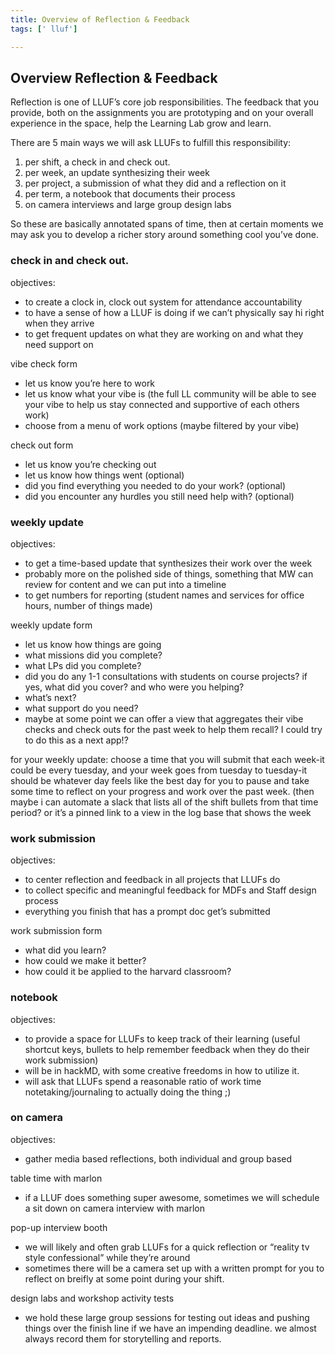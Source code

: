 ```yaml
---
title: Overview of Reflection & Feedback
tags: [' lluf']

---
```






## Overview Reflection & Feedback
Reflection is one of LLUF’s core job responsibilities. The feedback that you provide, both on the assignments you are prototyping and on your overall experience in the space, help the Learning Lab grow and learn. 

There are 5 main ways we will ask LLUFs to fulfill this responsibility:
1. per shift, a check in and check out.
2. per week, an update synthesizing their week
3. per project, a submission of what they did and a reflection on it
4. per term, a notebook that documents their process
5. on camera interviews and large group design labs

So these are basically annotated spans of time, then at certain moments we may ask you to develop a richer story around something cool you’ve done. 

### check in and check out. 
objectives: 
- to create a clock in, clock out system for attendance accountability
- to have a sense of how a LLUF is doing if we can’t physically say hi right when they arrive
- to get frequent updates on what they are working on and what they need support on

vibe check form
- let us know you’re here to work
- let us know what your vibe is (the full LL community will be able to see your vibe to help us stay connected and supportive of each others work)
- choose from a menu of work options (maybe filtered by your vibe)

check out form
- let us know you’re checking out
- let us know how things went (optional)
- did you find everything you needed to do your work? (optional)
- did you encounter any hurdles you still need help with? (optional)

### weekly update
objectives: 
- to get a time-based update that synthesizes their work over the week
- probably more on the polished side of things, something that MW can review for content and we can put into a timeline
- to get numbers for reporting (student names and services for office hours, number of things made)

weekly update form
- let us know how things are going
- what missions did you complete?
- what LPs did you complete?
- did you do any 1-1 consultations with students on course projects? if yes, what did you cover? and who were you helping?
- what’s next?
- what support do you need?
- maybe at some point we can offer a view that aggregates their vibe checks and check outs for the past week to help them recall? I could try to do this as a next app!?

for your weekly update: choose a time that you will submit that each week-it could be every tuesday, and your week goes from tuesday to tuesday-it should be whatever day feels like the best day for you to pause and take some time to reflect on your progress and work over the past week. (then maybe i can automate a slack that lists all of the shift bullets from that time period? or it’s a pinned link to a view in the log base that shows the week

### work submission
objectives:
- to center reflection and feedback in all projects that LLUFs do
- to collect specific and meaningful feedback for MDFs and Staff design process
- everything you finish that has a prompt doc get’s submitted

work submission form
- what did you learn?
- how could we make it better?
- how could it be applied to the harvard classroom?

### notebook
objectives:
- to provide a space for LLUFs to keep track of their learning (useful shortcut keys, bullets to help remember feedback when they do their work submission)
- will be in hackMD, with some creative freedoms in how to utilize it.
- will ask that LLUFs spend a reasonable ratio of work time notetaking/journaling to actually doing the thing ;)


### on camera 
objectives:
- gather media based reflections, both individual and group based

table time with marlon
- if a LLUF does something super awesome, sometimes we will schedule a sit down on camera interview with marlon

pop-up interview booth
- we will likely and often grab LLUFs for a quick reflection or “reality tv style confessional” while they’re around
- sometimes there will be a camera set up with a written prompt for you to reflect on breifly at some point during your shift.

design labs and workshop activity tests
- we hold these large group sessions for testing out ideas and pushing things over the finish line if we have an impending deadline. we almost always record them for storytelling and reports.




